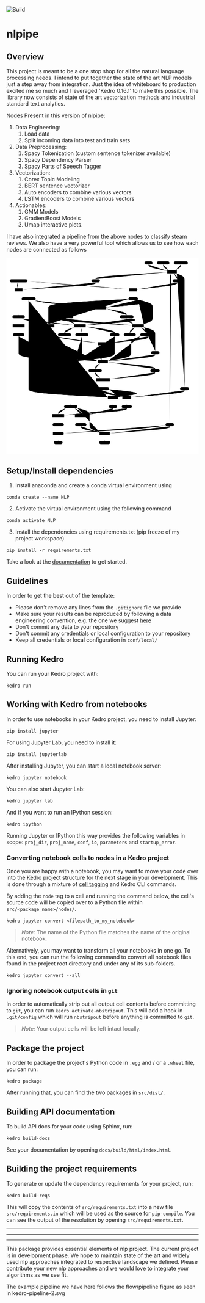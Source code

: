 ![Build](https://github.com/kkkarthik6/nlpipe/workflows/Build/badge.svg)
# nlpipe

## Overview

This project is meant to be a one stop shop for all the natural language processing needs. I intend to put together the state of the art NLP models just a step away from integration. Just the idea of whiteboard to production excited me so much and I leveraged 'Kedro 0.16.1' to make this possible. The library now consists of state of the art vectorization methods and industrial standard text analytics. 

Nodes Present in this version of nlpipe:

1. Data Engineering:
   1. Load data
   2. Split incoming data into test and train sets
2. Data Preprocessing:
   1. Spacy Tokenization (custom sentence tokenizer available) 
   2. Spacy Dependency Parser
   3. Spacy Parts of Speech Tagger
3. Vectorization:
   1. Corex Topic Modeling 
   2. BERT sentence vectorizer
   3. Auto encoders to combine various vectors
   4. LSTM encoders to combine various vectors
4. Actionables:
   1. GMM Models
   2. GradientBoost Models
   3. Umap interactive plots.
 
 I have also integrated a pipeline from the above nodes to classify steam reviews. We also have a very powerful tool which allows us to see how each nodes are connected as follows
 
  ![Kedro_pipeline](/kedro-pipeline-2.svg)
 

 
 
## Setup/Install dependencies

1. Install anaconda and create a conda virtual environment using 
```
conda create --name NLP
```
2. Activate the virtual environment using the following command

```
conda activate NLP
```

3. Install the dependencies using requirements.txt (pip freeze of my project workspace)

```
pip install -r requirements.txt
```





Take a look at the [documentation](https://kedro.readthedocs.io) to get started.

## Guidelines

In order to get the best out of the template:

 * Please don't remove any lines from the `.gitignore` file we provide
 * Make sure your results can be reproduced by following a data engineering convention, e.g. the one we suggest [here](https://kedro.readthedocs.io/en/stable/06_resources/01_faq.html#what-is-data-engineering-convention)
 * Don't commit any data to your repository
 * Don't commit any credentials or local configuration to your repository
 * Keep all credentials or local configuration in `conf/local/`


## Running Kedro

You can run your Kedro project with:

```
kedro run
```



## Working with Kedro from notebooks

In order to use notebooks in your Kedro project, you need to install Jupyter:

```
pip install jupyter
```

For using Jupyter Lab, you need to install it:

```
pip install jupyterlab
```

After installing Jupyter, you can start a local notebook server:

```
kedro jupyter notebook
```

You can also start Jupyter Lab:

```
kedro jupyter lab
```

And if you want to run an IPython session:

```
kedro ipython
```

Running Jupyter or IPython this way provides the following variables in
scope: `proj_dir`, `proj_name`, `conf`, `io`, `parameters` and `startup_error`.

### Converting notebook cells to nodes in a Kedro project

Once you are happy with a notebook, you may want to move your code over into the Kedro project structure for the next stage in your development. This is done through a mixture of [cell tagging](https://jupyter-notebook.readthedocs.io/en/stable/changelog.html#cell-tags) and Kedro CLI commands.

By adding the `node` tag to a cell and running the command below, the cell's source code will be copied over to a Python file within `src/<package_name>/nodes/`.
```
kedro jupyter convert <filepath_to_my_notebook>
```
> *Note:* The name of the Python file matches the name of the original notebook.

Alternatively, you may want to transform all your notebooks in one go. To this end, you can run the following command to convert all notebook files found in the project root directory and under any of its sub-folders.
```
kedro jupyter convert --all
```

### Ignoring notebook output cells in `git`

In order to automatically strip out all output cell contents before committing to `git`, you can run `kedro activate-nbstripout`. This will add a hook in `.git/config` which will run `nbstripout` before anything is committed to `git`.

> *Note:* Your output cells will be left intact locally.

## Package the project

In order to package the project's Python code in `.egg` and / or a `.wheel` file, you can run:

```
kedro package
```

After running that, you can find the two packages in `src/dist/`.

## Building API documentation

To build API docs for your code using Sphinx, run:

```
kedro build-docs
```

See your documentation by opening `docs/build/html/index.html`.

## Building the project requirements

To generate or update the dependency requirements for your project, run:

```
kedro build-reqs
```

This will copy the contents of `src/requirements.txt` into a new file `src/requirements.in` which will be used as the source for `pip-compile`. You can see the output of the resolution by opening `src/requirements.txt`.



______________________________________________________________________________________________________________________________
______________________________________________________________________________________________________________________________
______________________________________________________________________________________________________________________________

This package provides essential elements of nlp project. The current project is in development phase. We hope to maintain state of the art and widely used nlp approaches integrated to respective landscape we defined. Please contribute your new nlp approaches and we would love to integrate your algorithms as we see fit.


The example pipeline we have here follows the flow/pipeline figure as seen in kedro-pipeline-2.svg











